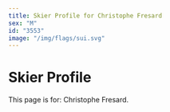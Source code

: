 ```yaml
---
title: Skier Profile for Christophe Fresard
sex: "M"
id: "3553"
image: "/img/flags/sui.svg" 
---
```


# Skier Profile

This page is for: Christophe Fresard.
    